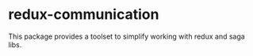 # redux-communication
This package provides a toolset to simplify working with redux and saga libs.

